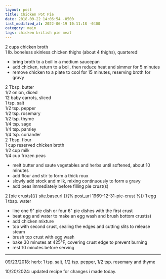 ```yaml
---
layout: post
title: Chicken Pot Pie
date: 2018-09-22 14:06:54 -0500
last_modified_at: 2022-06-19 10:11:18 -0400
category: main
tags: chicken british pie meat
---
```

2 cups chicken broth  
1 lb. boneless skinless chicken thighs (about 4 thighs), quartered  
* bring broth to a boil in a medium saucepan
* add chicken, return to a boil, then reduce heat and simmer for 5 minutes
* remove chicken to a plate to cool for 15 minutes, reserving broth for gravy

2 Tbsp. butter  
1/2 onion, diced  
12 baby carrots, sliced  
1 tsp. salt  
1/2 tsp. pepper  
1/2 tsp. rosemary  
1/2 tsp. thyme  
1/4 tsp. sage  
1/4 tsp. parsley  
1/4 tsp. coriander  
2 Tbsp. flour  
1 cup reserved chicken broth  
1/2 cup milk  
1/4 cup frozen peas  
* melt butter and saute vegetables and herbs until softened, about 10 minutes  
* add flour and stir to form a thick roux
* slowly add stock and milk, mixing continuously to form a gravy
* add peas immediately before filling pie crust(s)

2 [pie crusts]({{ site.baseurl }}{% post_url 1969-12-31-pie-crust %})
1 egg  
1 tbsp. water  
* line one 9" pie dish or four 6" pie dishes with the first crust
* beat egg and water to make an egg wash and brush bottom crust(s)
* add chicken mixture
* top with second crust, sealing the edges and cutting slits to release steam
* brush top crust with egg wash
* bake 30 minutes at 425°F, covering crust edge to prevent burning
* rest 10 minutes before serving

---

09/23/2018: herb: 1 tsp. salt, 1/2 tsp. pepper, 1/2 tsp. rosemary and thyme

10/20/2024: updated recipe for changes i made today.
